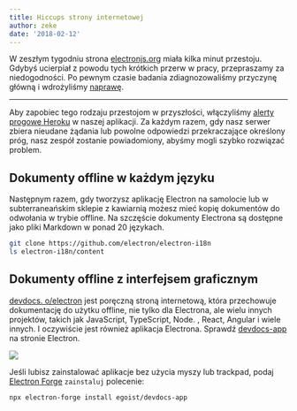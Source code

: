 ```yaml
---
title: Hiccups strony internetowej
author: zeke
date: '2018-02-12'
---
```


W zeszłym tygodniu strona [electronjs.org](https://electronjs.org) miała kilka minut przestoju. Gdybyś ucierpiał z powodu tych krótkich przerw w pracy, przepraszamy za niedogodności. Po pewnym czasie badania zdiagnozowaliśmy przyczynę główną i wdrożyliśmy [naprawę](https://github.com/electron/electronjs.org/pull/1076).

---

Aby zapobiec tego rodzaju przestojom w przyszłości, włączyliśmy [alerty progowe Heroku](https://devcenter.heroku.com/articles/metrics#threshold-alerting) w naszej aplikacji. Za każdym razem, gdy nasz serwer zbiera nieudane żądania lub powolne odpowiedzi przekraczające określony próg, nasz zespół zostanie powiadomiony, abyśmy mogli szybko rozwiązać problem.

## Dokumenty offline w każdym języku

Następnym razem, gdy tworzysz aplikację Electron na samolocie lub w subterraneańskim sklepie z kawiarnią możesz mieć kopię dokumentów do odwołania w trybie offline. Na szczęście dokumenty Electrona są dostępne jako pliki Markdown w ponad 20 językach.

```sh
git clone https://github.com/electron/electron-i18n
ls electron-i18n/content
```

## Dokumenty offline z interfejsem graficznym

[devdocs. o/electron](https://devdocs.io/electron/) jest poręczną stroną internetową, która przechowuje dokumentację do użytku offline, nie tylko dla Electrona, ale wielu innych projektów, takich jak JavaScript, TypeScript, Node. , React, Angular i wiele innych. I oczywiście jest również aplikacja Electrona. Sprawdź [devdocs-app](https://electronjs.org/apps/devdocs-app) na stronie Electron.

[![](https://user-images.githubusercontent.com/8784712/27121730-11676ba8-511b-11e7-8c01-00444ee8501a.png)](https://electronjs.org/apps/devdocs-app)

Jeśli lubisz zainstalować aplikacje bez użycia myszy lub trackpad, podaj [Electron Forge](https://electronforge.io/) `zainstaluj` polecenie:

```sh
npx electron-forge install egoist/devdocs-app
```